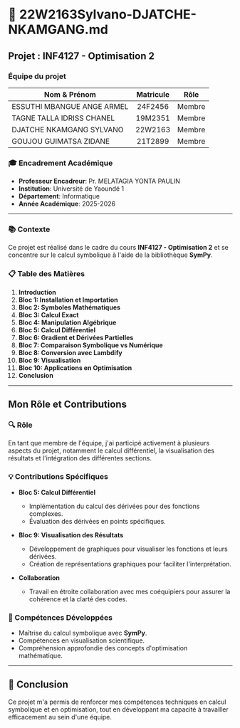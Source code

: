 # 📝 22W2163Sylvano-DJATCHE-NKAMGANG.md


## Projet : INF4127 - Optimisation 2


### Équipe du projet

| Nom & Prénom | Matricule | Rôle |
|---|:---:|:---:|
| ESSUTHI MBANGUE ANGE ARMEL | 24F2456 | Membre |
| TAGNE TALLA IDRISS CHANEL | 19M2351 | Membre |
| DJATCHE NKAMGANG SYLVANO | 22W2163 | Membre |
| GOUJOU GUIMATSA ZIDANE | 21T2899 | Membre |

### 🎓 Encadrement Académique
- **Professeur Encadreur**: Pr. MELATAGIA YONTA PAULIN  
- **Institution**: Université de Yaoundé 1  
- **Département**: Informatique  
- **Année Académique**: 2025-2026  

---

### 📚 Contexte
Ce projet est réalisé dans le cadre du cours **INF4127 - Optimisation 2** et se concentre sur le calcul symbolique à l'aide de la bibliothèque **SymPy**.

### 📋 Table des Matières
1. **Introduction**
2. **Bloc 1: Installation et Importation**
3. **Bloc 2: Symboles Mathématiques**
4. **Bloc 3: Calcul Exact**
5. **Bloc 4: Manipulation Algébrique**
6. **Bloc 5: Calcul Différentiel**
7. **Bloc 6: Gradient et Dérivées Partielles**
8. **Bloc 7: Comparaison Symbolique vs Numérique**
9. **Bloc 8: Conversion avec Lambdify**
10. **Bloc 9: Visualisation**
11. **Bloc 10: Applications en Optimisation**
12. **Conclusion**

---

## Mon Rôle et Contributions

### 🔍 Rôle
En tant que membre de l'équipe, j'ai participé activement à plusieurs aspects du projet, notamment le calcul différentiel, la visualisation des résultats et l'intégration des différentes sections.

### 💡 Contributions Spécifiques
- **Bloc 5: Calcul Différentiel**
  - Implémentation du calcul des dérivées pour des fonctions complexes.
  - Évaluation des dérivées en points spécifiques.

- **Bloc 9: Visualisation des Résultats**
  - Développement de graphiques pour visualiser les fonctions et leurs dérivées.
  - Création de représentations graphiques pour faciliter l'interprétation.

- **Collaboration**
  - Travail en étroite collaboration avec mes coéquipiers pour assurer la cohérence et la clarté des codes.

### 🎯 Compétences Développées
- Maîtrise du calcul symbolique avec **SymPy**.
- Compétences en visualisation scientifique.
- Compréhension approfondie des concepts d'optimisation mathématique.

---

## 🚀 Conclusion
Ce projet m'a permis de renforcer mes compétences techniques en calcul symbolique et en optimisation, tout en développant ma capacité à travailler efficacement au sein d'une équipe.
